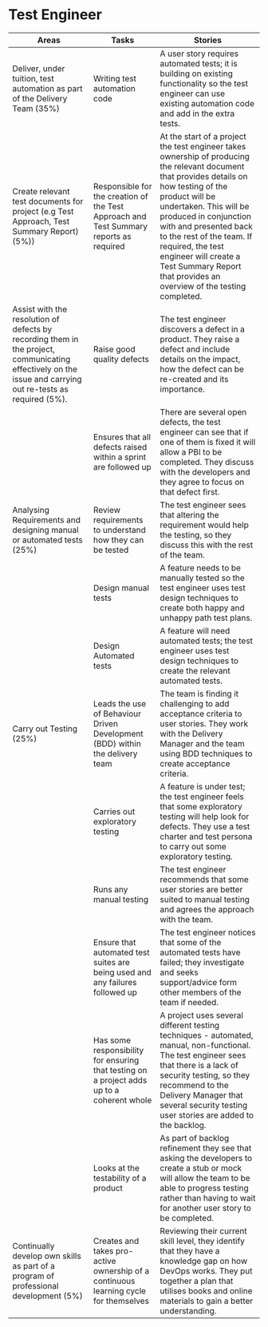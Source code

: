 # Test Engineer

|  Areas | Tasks | Stories |
| --- | --- | --- |
| ​Deliver, under tuition, test automation as part of the Delivery Team (35%) | ​Writing test automation code | ​A user story requires automated tests; it is building on existing functionality so the test engineer can use existing automation code and add in the extra tests. |  
| Create relevant test documents for project (e.g Test Approach, Test Summary Report) (5%)) | Responsible for the creation of the Test Approach and Test Summary reports as required | At the start of a project the test engineer takes ownership of producing the relevant document that provides details on how testing of the product will be undertaken. This will be produced in conjunction with and presented back to the rest of the team. If required, the test engineer will create a Test Summary Report that provides an overview of the testing completed. |  
| Assist with the resolution of defects by recording them in the project, communicating effectively on the issue and carrying out re-tests as required (5%). | Raise good quality defects | The test engineer discovers a defect in a product. They raise a defect and include details on the impact, how the defect can be re-created and its importance. |
| ​ | ​Ensures that all defects raised within a sprint are followed up | ​There are several open defects, the test engineer can see that if one of them is fixed it will allow a PBI to be completed. They discuss with the developers and they agree to focus on that defect first. |
| Analysing Requirements and designing manual or automated tests (25%) | Review requirements to understand how they can be tested | The test engineer sees that altering the requirement would help the testing, so they discuss this with the rest of the team. |
| ​ | ​Design manual tests | ​A feature needs to be manually tested so the test engineer uses test design techniques to create both happy and unhappy path test plans. |
| ​ | ​Design Automated tests | ​A feature will need automated tests; the test engineer uses test design techniques to create the relevant automated tests. |
| ​Carry out Testing (25%) | Leads the use of Behaviour Driven Development (BDD) within the delivery team | The team is finding it challenging to add acceptance criteria to user stories. They work with the Delivery Manager and the team using BDD techniques to create acceptance criteria. |
| ​ | Carries out exploratory testing  | A feature is under test; the test engineer feels that some exploratory testing will help look for defects.  They use a test charter and test persona to carry out some exploratory testing. |
| ​ | ​Runs any manual testing  | ​The test engineer recommends that some user stories are better suited to manual testing and agrees the approach with the team. |
| ​ | ​Ensure that automated test suites are being used and any failures followed up | ​The test engineer notices that some of the automated tests have failed; they investigate and seeks support/advice form other members of the team if needed. |
| ​ | Has some responsibility for ensuring that testing on a project adds up to a coherent whole | A project uses several different testing techniques - automated, manual, non-functional. The test engineer sees that there is a lack of security testing, so they recommend to the Delivery Manager that several security testing user stories are added to the backlog. |  
| ​ | ​​Looks at the testability of a product | As part of backlog refinement they see that asking the developers to create a stub or mock will allow the team to be able to progress testing rather than having to wait for another user story to be completed. |
| ​Continually develop own skills as part of a program of professional development (5%) | ​Creates and takes pro-active ownership of a continuous learning cycle for themselves | ​Reviewing their current skill level, they identify that they have a knowledge gap on how DevOps works. They put together a plan that utilises books and online materials to gain a better understanding. |
